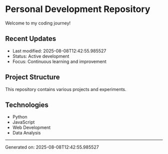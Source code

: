 # Personal Development Repository

Welcome to my coding journey! 

## Recent Updates
- Last modified: 2025-08-08T12:42:55.985527
- Status: Active development
- Focus: Continuous learning and improvement

## Project Structure
This repository contains various projects and experiments.

## Technologies
- Python
- JavaScript  
- Web Development
- Data Analysis

---
Generated on: 2025-08-08T12:42:55.985527
